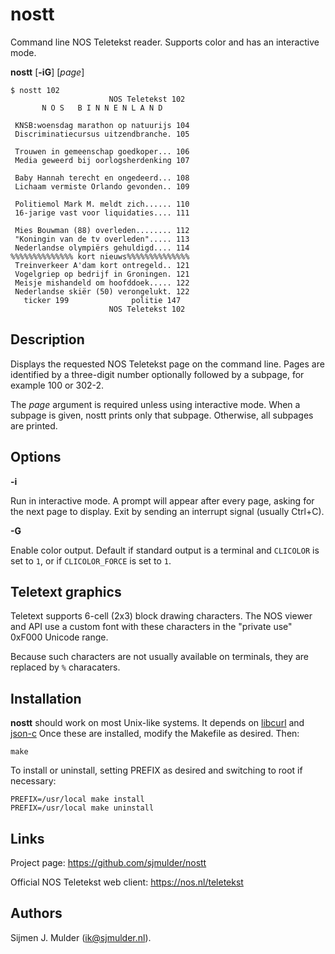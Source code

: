 nostt
=====

Command line NOS Teletekst reader. Supports color and has an interactive mode.

**nostt** [**-iG**] [*page*]

    $ nostt 102
                          NOS Teletekst 102 
           N O S   B I N N E N L A N D      
                                            
     KNSB:woensdag marathon op natuurijs 104
     Discriminatiecursus uitzendbranche. 105
                                            
     Trouwen in gemeenschap goedkoper... 106
     Media geweerd bij oorlogsherdenking 107
                                            
     Baby Hannah terecht en ongedeerd... 108
     Lichaam vermiste Orlando gevonden.. 109
                                            
     Politiemol Mark M. meldt zich...... 110
     16-jarige vast voor liquidaties.... 111
                                            
     Mies Bouwman (88) overleden........ 112
     "Koningin van de tv overleden"..... 113
     Nederlandse olympiërs gehuldigd.... 114
    %%%%%%%%%%%%%% kort nieuws%%%%%%%%%%%%%%
     Treinverkeer A'dam kort ontregeld.. 121
     Vogelgriep op bedrijf in Groningen. 121
     Meisje mishandeld om hoofddoek..... 122
     Nederlandse skiër (50) verongelukt. 122
       ticker 199              politie 147  
                          NOS Teletekst 102 

Description
-----------

Displays the requested NOS Teletekst page on the command line. Pages are
identified by a three-digit number optionally followed by a subpage, for
example 100 or 302-2.

The *page* argument is required unless using interactive mode. When a
subpage is given, nostt prints only that subpage. Otherwise, all
subpages are printed.

Options
-------

**-i**

Run in interactive mode. A prompt will appear after every page,
asking for the next page to display. Exit by sending an
interrupt signal (usually Ctrl+C).

**-G**

Enable color output. Default if standard output is a terminal
and `CLICOLOR` is set to `1`, or if `CLICOLOR_FORCE` is set to `1`.

Teletext graphics
-----------------

Teletext supports 6-cell (2x3) block drawing characters. The NOS viewer
and API use a custom font with these characters in the "private use"
0xF000 Unicode range.

Because such characters are not usually available on terminals, they are
replaced by `%` characaters.

Installation
------------

**nostt** should work on most Unix-like systems. It depends on
[libcurl](https://curl.haxx.se/libcurl/) and
[json-c](https://github.com/json-c/json-c)
Once these are installed, modify the Makefile as desired. Then:

    make

To install or uninstall, setting PREFIX as desired and switching to root if
necessary:

    PREFIX=/usr/local make install
    PREFIX=/usr/local make uninstall

Links
-----

Project page: https://github.com/sjmulder/nostt

Official NOS Teletekst web client: https://nos.nl/teletekst

Authors
-------

Sijmen J. Mulder (<ik@sjmulder.nl>).
